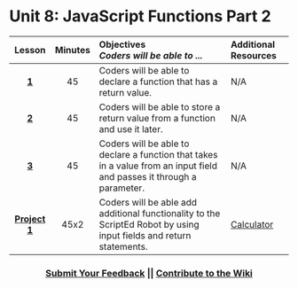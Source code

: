 # Unit 8: JavaScript Functions Part 2




|Lesson|Minutes|Objectives <br> *Coders will be able to ...*|Additional Resources|
|:-------:|:-------:|:-------|:-------|
|[**1**](https://drive.google.com/open?id=1e1cjWRSbVPAE0V1t9trFXPSCOwDI7AXw0_-I_H6DJ98)|45| Coders will be able to declare a function that has a return value.|N/A|
|[**2**](https://drive.google.com/open?id=1ZF68R-I-aLSL0Nx3i9CqntVV8xun9XTBgC2V1hpI5n0)|45|Coders will be able to store a return value from a function and use it later.|N/A|
|[**3**](https://drive.google.com/open?id=1-kW8zVrvpInPklqGSdDph1QZjiIMF_X7vTPtFTnPpCU)|45| Coders will be able to declare a function that takes in a value from an input field and passes it through a parameter.|N/A|
|[**Project 1**](https://drive.google.com/open?id=1yTTo7mTtTxh5ovuwwRrzvC-KwGe3kKjPZ66QfJx18mE)|45x2|Coders will be able add additional functionality to the ScriptEd Robot by using input fields and return statements.|[Calculator](https://github.com/ScriptEdcurriculum/curriculum2016/tree/master/year1/units/unit10/projects/project2)|



<h3 align="center"><a href="https://docs.google.com/forms/d/e/1FAIpQLSfx0wkLyw_jSOhWR2yY8GTR8TV2NXYZc40us7aPHnl9bO6WAQ/viewform">Submit Your Feedback</a> || <a href="https://github.com/ScriptEdcurriculum/curriculum17-18/wiki/1.-Foundations#unit-8-javascript-functions-2">Contribute to the Wiki</a></h3> 
